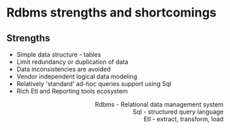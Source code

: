 # Rdbms strengths and shortcomings #


## Strengths ##
* Simple data structure - tables
* Limit redundancy or duplication of data
* Data inconsistencies are avoided
* Vendor independent logical data modeling
* Relatively 'standard' ad-hoc queries support using Sql
* Rich Etl and Reporting tools ecosystem

<p style="text-align: right;">
	Rdbms - Relational data management system
	<br/>
	Sql - structured query language
	<br/>
	Etl - extract, transform, load
	<br/>
</p>

